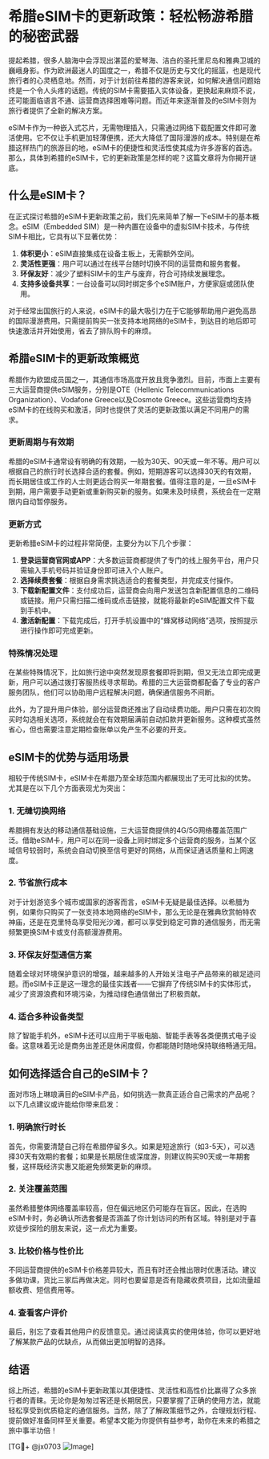 # 希腊eSIM卡的更新政策：轻松畅游希腊的秘密武器

提起希腊，很多人脑海中会浮现出湛蓝的爱琴海、洁白的圣托里尼岛和雅典卫城的巍峨身影。作为欧洲最迷人的国度之一，希腊不仅是历史与文化的摇篮，也是现代旅行者的心灵栖息地。然而，对于计划前往希腊的游客来说，如何解决通信问题始终是一个令人头疼的话题。传统的SIM卡需要插入实体设备，更换起来麻烦不说，还可能面临语言不通、运营商选择困难等问题。而近年来逐渐普及的eSIM卡则为旅行者提供了全新的解决方案。

eSIM卡作为一种嵌入式芯片，无需物理插入，只需通过网络下载配置文件即可激活使用。它不仅让手机更加轻薄便携，还大大降低了国际漫游的成本。特别是在希腊这样热门的旅游目的地，eSIM卡的便捷性和灵活性使其成为许多游客的首选。那么，具体到希腊的eSIM卡，它的更新政策是怎样的呢？这篇文章将为你揭开谜底。

## 什么是eSIM卡？

在正式探讨希腊的eSIM卡更新政策之前，我们先来简单了解一下eSIM卡的基本概念。eSIM（Embedded SIM）是一种内置在设备中的虚拟SIM卡技术，与传统SIM卡相比，它具有以下显著优势：

1. **体积更小**：eSIM直接集成在设备主板上，无需额外空间。
2. **灵活性更强**：用户可以通过在线平台随时切换不同的运营商和服务套餐。
3. **环保友好**：减少了塑料SIM卡的生产与废弃，符合可持续发展理念。
4. **支持多设备共享**：一台设备可以同时绑定多个eSIM账户，方便家庭或团队使用。

对于经常出国旅行的人来说，eSIM卡的最大吸引力在于它能够帮助用户避免高昂的国际漫游费用。只需提前购买一张支持本地网络的eSIM卡，到达目的地后即可快速激活并开始使用，省去了排队购卡的麻烦。

## 希腊eSIM卡的更新政策概览

希腊作为欧盟成员国之一，其通信市场高度开放且竞争激烈。目前，市面上主要有三大运营商提供eSIM服务，分别是OTE（Hellenic Telecommunications Organization）、Vodafone Greece以及Cosmote Greece。这些运营商均支持eSIM卡的在线购买和激活，同时也提供了灵活的更新政策以满足不同用户的需求。

### 更新周期与有效期

希腊的eSIM卡通常设有明确的有效期，一般为30天、90天或一年不等。用户可以根据自己的旅行时长选择合适的套餐。例如，短期游客可以选择30天的有效期，而长期居住或工作的人士则更适合购买一年期套餐。值得注意的是，一旦eSIM卡到期，用户需要手动更新或重新购买新的服务。如果未及时续费，系统会在一定期限内自动暂停服务。

### 更新方式

更新希腊eSIM卡的过程非常简便，主要分为以下几个步骤：

1. **登录运营商官网或APP**：大多数运营商都提供了专门的线上服务平台，用户只需输入手机号码并验证身份即可进入个人账户。
2. **选择续费套餐**：根据自身需求挑选适合的套餐类型，并完成支付操作。
3. **下载新配置文件**：支付成功后，运营商会向用户发送包含新配置信息的二维码或链接。用户只需扫描二维码或点击链接，就能将最新的eSIM配置文件下载到手机中。
4. **激活新配置**：下载完成后，打开手机设置中的“蜂窝移动网络”选项，按照提示进行操作即可完成更新。

### 特殊情况处理

在某些特殊情况下，比如旅行途中突然发现原套餐即将到期，但又无法立即完成更新，用户可以通过拨打客服热线寻求帮助。希腊的三大运营商都配备了专业的客户服务团队，他们可以协助用户远程解决问题，确保通信服务不间断。

此外，为了提升用户体验，部分运营商还推出了自动续费功能。用户只需在初次购买时勾选相关选项，系统就会在有效期届满前自动扣款并更新服务。这种模式虽然省心，但也需要注意定期检查账单以免产生不必要的开支。

## eSIM卡的优势与适用场景

相较于传统SIM卡，eSIM卡在希腊乃至全球范围内都展现出了无可比拟的优势。尤其是在以下几个方面表现尤为突出：

### 1. **无缝切换网络**

希腊拥有发达的移动通信基础设施，三大运营商提供的4G/5G网络覆盖范围广泛。借助eSIM卡，用户可以在同一设备上同时绑定多个运营商的服务，当某个区域信号较弱时，系统会自动切换至信号更好的网络，从而保证通话质量和上网速度。

### 2. **节省旅行成本**

对于计划游览多个城市或国家的游客而言，eSIM卡无疑是最佳选择。以希腊为例，如果你只购买了一张支持本地网络的eSIM卡，那么无论是在雅典欣赏帕特农神庙，还是在克里特岛享受阳光沙滩，都可以享受到稳定可靠的通信服务，而无需频繁更换SIM卡或支付高额漫游费用。

### 3. **环保友好型通信方案**

随着全球对环境保护意识的增强，越来越多的人开始关注电子产品带来的碳足迹问题。而eSIM卡正是这一理念的最佳实践者——它摒弃了传统SIM卡的实体形式，减少了资源浪费和环境污染，为推动绿色通信做出了积极贡献。

### 4. **适合多种设备类型**

除了智能手机外，eSIM卡还可以应用于平板电脑、智能手表等各类便携式电子设备。这意味着无论是商务出差还是休闲度假，你都能随时随地保持联络畅通无阻。

## 如何选择适合自己的eSIM卡？

面对市场上琳琅满目的eSIM卡产品，如何挑选一款真正适合自己需求的产品呢？以下几点建议或许能给你带来启发：

### 1. 明确旅行时长

首先，你需要清楚自己将在希腊停留多久。如果是短途旅行（如3-5天），可以选择30天有效期的套餐；如果是长期居住或深度游，则建议购买90天或一年期套餐，这样既经济实惠又能避免频繁更新的麻烦。

### 2. 关注覆盖范围

虽然希腊整体网络覆盖率较高，但在偏远地区仍可能存在盲区。因此，在选购eSIM卡时，务必确认所选套餐是否涵盖了你计划访问的所有区域。特别是对于喜欢徒步探险的朋友来说，这一点尤为重要。

### 3. 比较价格与性价比

不同运营商提供的eSIM卡价格差异较大，而且有时还会推出限时优惠活动。建议多做功课，货比三家后再做决定。同时也要留意是否有隐藏收费项目，比如流量超额收费、短信费用等。

### 4. 查看客户评价

最后，别忘了查看其他用户的反馈意见。通过阅读真实的使用体验，你可以更好地了解某款产品的优缺点，从而做出更加明智的选择。

## 结语

综上所述，希腊的eSIM卡更新政策以其便捷性、灵活性和高性价比赢得了众多旅行者的青睐。无论你是匆匆过客还是长期居民，只要掌握了正确的使用方法，就能轻松享受到优质稳定的通信服务。当然，除了了解政策细节之外，合理规划行程、提前做好准备同样至关重要。希望本文能为你提供有益参考，助你在未来的希腊之旅中事半功倍！

[TG💪+ @jx0703 ![Image](https://github.com/user-attachments/assets/dbca1d08-cadb-493c-b0ec-ad6f7a83f270)]